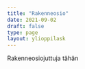 ```yaml
---
title: "Rakenneosio"
date: 2021-09-02
draft: false
type: page
layout: ylioppilask
---
```

Rakenneosiojuttuja tähän
